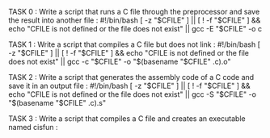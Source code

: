 TASK 0 : Write a script that runs a C file through the preprocessor and save the result into another file :
#!/bin/bash
[ -z "$CFILE" ] || [ ! -f "$CFILE" ] && echo "CFILE is not defined or the file does not exist" || gcc -E "$CFILE" -o c

TASK 1 : Write a script that compiles a C file but does not link :
#!/bin/bash
[ -z "$CFILE" ] || [ ! -f "$CFILE" ] && echo "CFILE is not defined or the file does not exist" || gcc -c "$CFILE" -o "$(basename "$CFILE" .c).o"

TASK 2 : Write a script that generates the assembly code of a C code and save it in an output file :
#!/bin/bash
[ -z "$CFILE" ] || [ ! -f "$CFILE" ] && echo "CFILE is not defined or the file does not exist" || gcc -S "$CFILE" -o "$(basename "$CFILE" .c).s"

TASK 3 : Write a script that compiles a C file and creates an executable named cisfun :